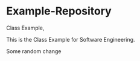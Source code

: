 # Example-Repository
Class Example,

This is the Class Example for Software Engineering.

Some random change
